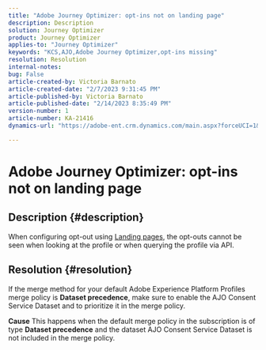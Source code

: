 ```yaml
---
title: "Adobe Journey Optimizer: opt-ins not on landing page"
description: Description
solution: Journey Optimizer
product: Journey Optimizer
applies-to: "Journey Optimizer"
keywords: "KCS,AJO,Adobe Journey Optimizer,opt-ins missing"
resolution: Resolution
internal-notes: 
bug: False
article-created-by: Victoria Barnato
article-created-date: "2/7/2023 9:31:45 PM"
article-published-by: Victoria Barnato
article-published-date: "2/14/2023 8:35:49 PM"
version-number: 1
article-number: KA-21416
dynamics-url: "https://adobe-ent.crm.dynamics.com/main.aspx?forceUCI=1&pagetype=entityrecord&etn=knowledgearticle&id=1b9b39cf-2ea7-ed11-aad1-6045bd0065f9"

---
```

# Adobe Journey Optimizer: opt-ins not on landing page

## Description {#description}

When configuring opt-out using [Landing pages](https://experienceleague.adobe.com/docs/journey-optimizer/using/landing-pages/lp-use-cases.html), the opt-outs cannot be seen when looking at the profile or when querying the profile via API.

## Resolution {#resolution}


If the merge method for your default Adobe Experience Platform Profiles merge policy is <b>Dataset precedence</b>, make sure to enable the AJO Consent Service Dataset and to prioritize it in the merge policy.


<b>Cause</b>
This happens when the default merge policy in the subscription is of type <b>Dataset precedence</b> and the dataset AJO Consent Service Dataset is not included in the merge policy.
